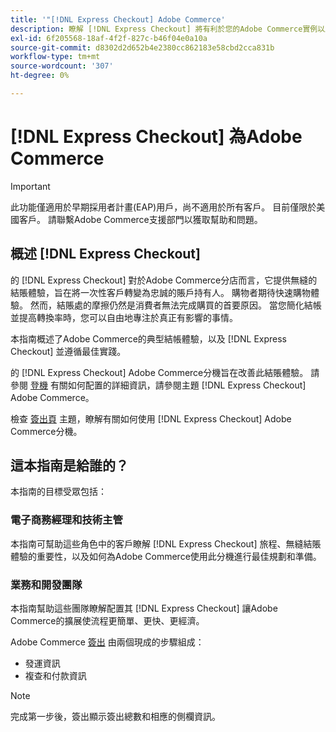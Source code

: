 ```yaml
---
title: '"[!DNL Express Checkout] Adobe Commerce'
description: 瞭解 [!DNL Express Checkout] 將有利於您的Adobe Commerce實例以及如何成功安裝和設定擴展。
exl-id: 6f205568-18af-4f2f-827c-b46f04e0a10a
source-git-commit: d8302d2d652b4e2380cc862183e58cbd2cca831b
workflow-type: tm+mt
source-wordcount: '307'
ht-degree: 0%

---
```


# [!DNL Express Checkout] 為Adobe Commerce

>[!IMPORTANT]
>
> 此功能僅適用於早期採用者計畫(EAP)用戶，尚不適用於所有客戶。 目前僅限於美國客戶。 請聯繫Adobe Commerce支援部門以獲取幫助和問題。

## 概述 [!DNL Express Checkout]

的 [!DNL Express Checkout] 對於Adobe Commerce分店而言，它提供無縫的結賬體驗，旨在將一次性客戶轉變為忠誠的賬戶持有人。 購物者期待快速購物體驗。 然而，結賬處的摩擦仍然是消費者無法完成購買的首要原因。 當您簡化結帳並提高轉換率時，您可以自由地專注於真正有影響的事情。

本指南概述了Adobe Commerce的典型結帳體驗，以及 [!DNL Express Checkout] 並遵循最佳實踐。

的 [!DNL Express Checkout] Adobe Commerce分機旨在改善此結賬體驗。 請參閱 [登機](../express-checkout/onboarding.md) 有關如何配置的詳細資訊，請參閱主題 [!DNL Express Checkout] Adobe Commerce。

檢查 [簽出頁](../express-checkout/checkout-page.md) 主題，瞭解有關如何使用 [!DNL Express Checkout] Adobe Commerce分機。

## 這本指南是給誰的？

本指南的目標受眾包括：

### 電子商務經理和技術主管

本指南可幫助這些角色中的客戶瞭解 [!DNL Express Checkout] 旅程、無縫結賬體驗的重要性，以及如何為Adobe Commerce使用此分機進行最佳規劃和準備。

### 業務和開發團隊

本指南幫助這些團隊瞭解配置其 [!DNL Express Checkout] 讓Adobe Commerce的擴展使流程更簡單、更快、更經濟。

Adobe Commerce [簽出](https://glossary.magento.com/checkout) 由兩個現成的步驟組成：

- 發運資訊
- 複查和付款資訊

>[!NOTE]
>
> 完成第一步後，簽出顯示簽出總數和相應的側欄資訊。
